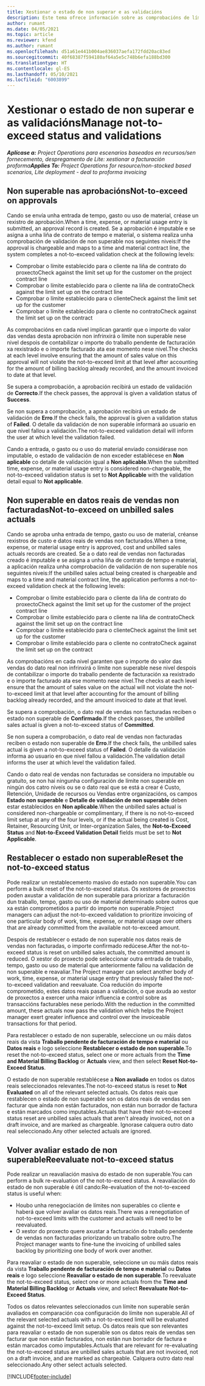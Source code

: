 ```yaml
---
title: Xestionar o estado de non superar e as validacións
description: Este tema ofrece información sobre as comprobacións de límite non superable realizadas en Project Operations.
author: rumant
ms.date: 04/05/2021
ms.topic: article
ms.reviewer: kfend
ms.author: rumant
ms.openlocfilehash: d51a61e441b004ae836037aefa172fdd20ac83ed
ms.sourcegitcommit: 40f68387f594180af64a5e5c748b6efa188bd300
ms.translationtype: HT
ms.contentlocale: gl-ES
ms.lasthandoff: 05/10/2021
ms.locfileid: "6003899"
---
```

# <a name="manage-not-to-exceed-status-and-validations"></a><span data-ttu-id="703fb-103">Xestionar o estado de non superar e as validacións</span><span class="sxs-lookup"><span data-stu-id="703fb-103">Manage not-to-exceed status and validations</span></span> 

<span data-ttu-id="703fb-104">_**Aplícase a:** Project Operations para escenarios baseados en recursos/sen fornecemento, despregamento de Lite: xestionar a facturación proforma_</span><span class="sxs-lookup"><span data-stu-id="703fb-104">_**Applies To:** Project Operations for resource/non-stocked based scenarios, Lite deployment - deal to proforma invoicing_</span></span>

## <a name="not-to-exceed-on-approvals"></a><span data-ttu-id="703fb-105">Non superable nas aprobacións</span><span class="sxs-lookup"><span data-stu-id="703fb-105">Not-to-exceed on approvals</span></span>

<span data-ttu-id="703fb-106">Cando se envía unha entrada de tempo, gasto ou uso de material, créase un rexistro de aprobación.</span><span class="sxs-lookup"><span data-stu-id="703fb-106">When a time, expense, or material usage entry is submitted, an approval record is created.</span></span> <span data-ttu-id="703fb-107">Se a aprobación é imputable e se asigna a unha liña de contrato de tempo e material, o sistema realiza unha comprobación de validación de non superable nos seguintes niveis:</span><span class="sxs-lookup"><span data-stu-id="703fb-107">If the approval is chargeable and maps to a time and material contract line, the system completes a not-to-exceed validation check at the following levels:</span></span>

  - <span data-ttu-id="703fb-108">Comprobar o límite establecido para o cliente na liña de contrato do proxecto</span><span class="sxs-lookup"><span data-stu-id="703fb-108">Check against the limit set up for the customer on the project contract line</span></span>
  - <span data-ttu-id="703fb-109">Comprobar o límite establecido para o cliente na liña de contrato</span><span class="sxs-lookup"><span data-stu-id="703fb-109">Check against the limit set up on the contract line</span></span>
  - <span data-ttu-id="703fb-110">Comprobar o límite establecido para o cliente</span><span class="sxs-lookup"><span data-stu-id="703fb-110">Check against the limit set up for the customer</span></span>
  - <span data-ttu-id="703fb-111">Comprobar o límite establecido para o cliente no contrato</span><span class="sxs-lookup"><span data-stu-id="703fb-111">Check against the limit set up on the contract</span></span>

<span data-ttu-id="703fb-112">As comprobacións en cada nivel implican garantir que o importe do valor das vendas desta aprobación non infrinxirá o límite non superable nese nivel despois de contabilizar o importe do traballo pendente de facturación xa rexistrado e o importe facturado ata ese momento nese nivel.</span><span class="sxs-lookup"><span data-stu-id="703fb-112">The checks at each level involve ensuring that the amount of sales value on this approval will not violate the not-to-exceed limit at that level after accounting for the amount of billing backlog already recorded, and the amount invoiced to date at that level.</span></span>

<span data-ttu-id="703fb-113">Se supera a comprobación, a aprobación recibirá un estado de validación de **Correcto**.</span><span class="sxs-lookup"><span data-stu-id="703fb-113">If the check passes, the approval is given a validation status of **Success**.</span></span>

<span data-ttu-id="703fb-114">Se non supera a comprobación, a aprobación recibirá un estado de validación de **Erro**.</span><span class="sxs-lookup"><span data-stu-id="703fb-114">If the check fails, the approval is given a validation status of **Failed**.</span></span> <span data-ttu-id="703fb-115">O detalle da validación de non superable informará ao usuario en que nivel fallou a validación.</span><span class="sxs-lookup"><span data-stu-id="703fb-115">The not-to-exceed validation detail will inform the user at which level the validation failed.</span></span>

<span data-ttu-id="703fb-116">Cando a entrada, o gasto ou o uso do material enviado considérase non imputable, o estado de validación de non exceder establécese en **Non aplicable** co detalle de validación igual a **Non aplicable**.</span><span class="sxs-lookup"><span data-stu-id="703fb-116">When the submitted time, expense, or material usage entry is considered non-chargeable, the not-to-exceed validation status is set to **Not Applicable** with the validation detail equal to **Not applicable**.</span></span>

## <a name="not-to-exceed-on-unbilled-sales-actuals"></a><span data-ttu-id="703fb-117">Non superable en datos reais de vendas non facturadas</span><span class="sxs-lookup"><span data-stu-id="703fb-117">Not-to-exceed on unbilled sales actuals</span></span>

<span data-ttu-id="703fb-118">Cando se aproba unha entrada de tempo, gasto ou uso de material, créanse rexistros de custo e datos reais de vendas non facturados.</span><span class="sxs-lookup"><span data-stu-id="703fb-118">When a time, expense, or material usage entry is approved, cost and unbilled sales actuals records are created.</span></span> <span data-ttu-id="703fb-119">Se a o dato real de vendas non facturadas creado é imputable e se asigna a unha liña de contrato de tempo e material, a aplicación realiza unha comprobación de validación de non superable nos seguintes niveis:</span><span class="sxs-lookup"><span data-stu-id="703fb-119">If the unbilled sales actual being created is chargeable and maps to a time and material contract line, the application performs a not-to-exceed validation check at the following levels:</span></span>

  - <span data-ttu-id="703fb-120">Comprobar o límite establecido para o cliente da liña de contrato do proxecto</span><span class="sxs-lookup"><span data-stu-id="703fb-120">Check against the limit set up for the customer of the project contract line</span></span>
  - <span data-ttu-id="703fb-121">Comprobar o límite establecido para o cliente na liña de contrato</span><span class="sxs-lookup"><span data-stu-id="703fb-121">Check against the limit set up on the contract line</span></span>
  - <span data-ttu-id="703fb-122">Comprobar o límite establecido para o cliente</span><span class="sxs-lookup"><span data-stu-id="703fb-122">Check against the limit set up for the customer</span></span>
  - <span data-ttu-id="703fb-123">Comprobar o límite establecido para o cliente no contrato</span><span class="sxs-lookup"><span data-stu-id="703fb-123">Check against the limit set up on the contract</span></span>

<span data-ttu-id="703fb-124">As comprobacións en cada nivel garanten que o importe do valor das vendas do dato real non infrinxirá o límite non superable nese nivel despois de contabilizar o importe do traballo pendente de facturación xa rexistrado e o importe facturado ata ese momento nese nivel.</span><span class="sxs-lookup"><span data-stu-id="703fb-124">The checks at each level ensure that the amount of sales value on the actual will not violate the not-to-exceed limit at that level after accounting for the amount of billing backlog already recorded, and the amount invoiced to date at that level.</span></span>

<span data-ttu-id="703fb-125">Se supera a comprobación, o dato real de vendas non facturadas reciben o estado non superable de **Confirmado**.</span><span class="sxs-lookup"><span data-stu-id="703fb-125">If the check passes, the unbilled sales actual is given a not-to-exceed status of **Committed**.</span></span>

<span data-ttu-id="703fb-126">Se non supera a comprobación, o dato real de vendas non facturadas reciben o estado non superable de **Erro**.</span><span class="sxs-lookup"><span data-stu-id="703fb-126">If the check fails, the unbilled sales actual is given a not-to-exceed status of **Failed**.</span></span> <span data-ttu-id="703fb-127">O detalle da validación informa ao usuario en que nivel fallou a validación.</span><span class="sxs-lookup"><span data-stu-id="703fb-127">The validation detail informs the user at which level the validation failed.</span></span>

<span data-ttu-id="703fb-128">Cando o dato real de vendas non facturadas se considera no imputable ou gratuíto, se non hai ningunha configuración de límite non superable en ningún dos catro niveis ou se o dato real que se está a crear é Custo, Retención, Unidade de recursos ou Vendas entre organizacións, os campos **Estado non superable** e **Detalle de validación de non superable** deben estar establecidos en **Non aplicable**.</span><span class="sxs-lookup"><span data-stu-id="703fb-128">When the unbilled sales actual is considered non-chargeable or complimentary, if there is no not-to-exceed limit setup at any of the four levels, or if the actual being created is Cost, Retainer, Resourcing Unit, or Inter-organization Sales, the **Not-to-Exceed Status** and **Not-to-Exceed Validation Detail** fields must be set to **Not Applicable**.</span></span>

## <a name="reset-the-not-to-exceed-status"></a><span data-ttu-id="703fb-129">Restablecer o estado non superable</span><span class="sxs-lookup"><span data-stu-id="703fb-129">Reset the not-to-exceed status</span></span>

<span data-ttu-id="703fb-130">Pode realizar un restablecemento masivo do estado non superable.</span><span class="sxs-lookup"><span data-stu-id="703fb-130">You can perform a bulk reset of the not-to-exceed status.</span></span> <span data-ttu-id="703fb-131">Os xestores de proxectos poden axustar a validación de non superable para priorizar a facturación dun traballo, tempo, gasto ou uso de material determinado sobre outros que xa están comprometidos a partir do importe non superable.</span><span class="sxs-lookup"><span data-stu-id="703fb-131">Project managers can adjust the not-to-exceed validation to prioritize invoicing of one particular body of work, time, expense, or material usage over others that are already committed from the available not-to-exceed amount.</span></span>

<span data-ttu-id="703fb-132">Despois de restablecer o estado de non superable nos datos reais de vendas non facturadas, o importe confirmado redúcese.</span><span class="sxs-lookup"><span data-stu-id="703fb-132">After the not-to-exceed status is reset on unbilled sales actuals, the committed amount is reduced.</span></span> <span data-ttu-id="703fb-133">O xestor do proxecto pode seleccionar outra entrada de traballo, tempo, gasto ou uso de material que anteriormente fallou na validación de non superable e reavaliar.</span><span class="sxs-lookup"><span data-stu-id="703fb-133">The Project manager can select another body of work, time, expense, or material usage entry that previously failed the not-to-exceed validation and reevaluate.</span></span> <span data-ttu-id="703fb-134">Coa redución do importe comprometido, estes datos reais pasan a validación, o que axuda ao xestor de proxectos a exercer unha maior influencia e control sobre as transaccións facturables nese período.</span><span class="sxs-lookup"><span data-stu-id="703fb-134">With the reduction in the committed amount, these actuals now pass the validation which helps the Project manager exert greater influence and control over the invoiceable transactions for that period.</span></span>

<span data-ttu-id="703fb-135">Para restablecer o estado de non superable, seleccione un ou máis datos reais da vista **Traballo pendente de facturación de tempo e material** ou **Datos reais** e logo seleccione **Restablecer o estado de non superable**.</span><span class="sxs-lookup"><span data-stu-id="703fb-135">To reset the not-to-exceed status, select one or more actuals from the **Time and Material Billing Backlog** or **Actuals** view, and then select **Reset Not-to-Exceed Status**.</span></span>

<span data-ttu-id="703fb-136">O estado de non superable restablécese a **Non avaliado** en todos os datos reais seleccionados relevantes.</span><span class="sxs-lookup"><span data-stu-id="703fb-136">The not-to-exceed status is reset to **Not Evaluated** on all of the relevant selected actuals.</span></span> <span data-ttu-id="703fb-137">Os datos reais que restablecen o estado de non superable son os datos reais de vendas sen facturar que aínda non están facturados, non están nun borrador de factura e están marcados como imputables.</span><span class="sxs-lookup"><span data-stu-id="703fb-137">Actuals that have their not-to-exceed status reset are unbilled sales actuals that aren't already invoiced, not on a draft invoice, and are marked as chargeable.</span></span> <span data-ttu-id="703fb-138">Ignorase calquera outro dato real seleccionado.</span><span class="sxs-lookup"><span data-stu-id="703fb-138">Any other selected actuals are ignored.</span></span>

## <a name="reevaluate-not-to-exceed-status"></a><span data-ttu-id="703fb-139">Volver avaliar estado de non superable</span><span class="sxs-lookup"><span data-stu-id="703fb-139">Reevaluate not-to-exceed status</span></span>

<span data-ttu-id="703fb-140">Pode realizar un reavaliación masiva do estado de non superable.</span><span class="sxs-lookup"><span data-stu-id="703fb-140">You can perform a bulk re-evaluation of the not-to-exceed status.</span></span> <span data-ttu-id="703fb-141">A reavaliación do estado de non superable é útil cando:</span><span class="sxs-lookup"><span data-stu-id="703fb-141">Re-evaluation of the not-to-exceed status is useful when:</span></span>

  - <span data-ttu-id="703fb-142">Houbo unha renegociación de límites non superables co cliente e haberá que volver avaliar os datos reais.</span><span class="sxs-lookup"><span data-stu-id="703fb-142">There was a renegotiation of not-to-exceed limits with the customer and actuals will need to be reevaluated.</span></span>
  - <span data-ttu-id="703fb-143">O xestor do proxecto quere axustar a facturación do traballo pendente de vendas non facturadas priorizando un traballo sobre outro.</span><span class="sxs-lookup"><span data-stu-id="703fb-143">The Project manager wants to fine-tune the invoicing of unbilled sales backlog by prioritizing one body of work over another.</span></span>

<span data-ttu-id="703fb-144">Para reavaliar o estado de non superable, seleccione un ou máis datos reais da vista **Traballo pendente de facturación de tempo e material** ou **Datos reais** e logo seleccione **Reavaliar o estado de non superable**.</span><span class="sxs-lookup"><span data-stu-id="703fb-144">To reevaluate the not-to-exceed status, select one or more actuals from the **Time and Material Billing Backlog** or **Actuals** view, and select **Reevaluate Not-to-Exceed Status**.</span></span>

<span data-ttu-id="703fb-145">Todos os datos relevantes seleccionados cun límite non superable serán avaliados en comparación coa configuración do límite non superable.</span><span class="sxs-lookup"><span data-stu-id="703fb-145">All of the relevant selected actuals with a not-to-exceed limit will be evaluated against the not-to-exceed limit setup.</span></span> <span data-ttu-id="703fb-146">Os datos reais que son relevantes para reavaliar o estado de non superable son os datos reais de vendas sen facturar que non están facturados, non están nun borrador de factura e están marcados como imputables.</span><span class="sxs-lookup"><span data-stu-id="703fb-146">Actuals that are relevant for re-evaluating the not-to-exceed status are unbilled sales actuals that are not invoiced, not on a draft invoice, and are marked as chargeable.</span></span> <span data-ttu-id="703fb-147">Calquera outro dato real seleccionado.</span><span class="sxs-lookup"><span data-stu-id="703fb-147">Any other select actuals selected.</span></span>


[!INCLUDE[footer-include](../../includes/footer-banner.md)]
